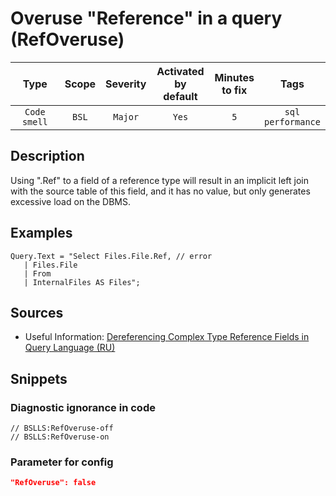 # Overuse "Reference" in a query (RefOveruse)

|     Type     | Scope | Severity |    Activated<br>by default    |    Minutes<br>to fix    |             Tags             |
|:------------:|:-----:|:--------:|:-----------------------------:|:-----------------------:|:----------------------------:|
| `Code smell` | `BSL` | `Major`  |             `Yes`             |           `5`           |    `sql`<br>`performance`    |

<!-- Блоки выше заполняются автоматически, не трогать -->
## Description
<!-- Описание диагностики заполняется вручную. Необходимо понятным языком описать смысл и схему работу -->
Using ".Ref" to a field of a reference type will result in an implicit left join with the source table of this field, and it has no value, but only generates excessive load on the DBMS.
## Examples
<!-- В данном разделе приводятся примеры, на которые диагностика срабатывает, а также можно привести пример, как можно исправить ситуацию -->
```bsl
Query.Text = "Select Files.File.Ref, // error
   | Files.File
   | From
   | InternalFiles AS Files";
```
## Sources
<!-- Необходимо указывать ссылки на все источники, из которых почерпнута информация для создания диагностики -->
<!-- Примеры источников

* Source: [Standard: Modules (RU)](https://its.1c.ru/db/v8std#content:456:hdoc)
* Useful information: [Refusal to use modal windows (RU)](https://its.1c.ru/db/metod8dev#content:5272:hdoc)
* Источник: [Cognitive complexity, ver. 1.4](https://www.sonarsource.com/docs/CognitiveComplexity.pdf) -->
* Useful Information: [Dereferencing Complex Type Reference Fields in Query Language (RU)](https://its.1c.ru/db/v8std/content/654/hdoc)

## Snippets

<!-- Блоки ниже заполняются автоматически, не трогать -->
### Diagnostic ignorance in code

```bsl
// BSLLS:RefOveruse-off
// BSLLS:RefOveruse-on
```

### Parameter for config

```json
"RefOveruse": false
```
